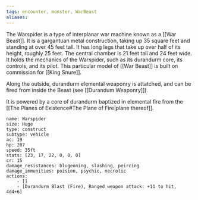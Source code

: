 ```yaml
---
tags: encounter, monster, WarBeast
aliases: 
---
```


The Warspider is a type of interplanar war machine known as a [[War Beast]]. It is a gargantuan metal construction, taking up 35 square feet and standing at over 45 feet tall. It has long legs that take up over half of its height, roughly 25 feet. The central chamber is 21 feet tall and 24 feet wide. It holds the mechanics of the Warspider, such as its durandurm core, its controls, and its pilot. This particular model of [[War Beast]] is built on commission for [[King Snure]]. 

Along the outside, durandurm elemental weaponry is attatched, and can be fired from inside the Beast (see [[Durandum Weaponry]]).

It is powered by a core of durandurm baptized in elemental fire from the [[The Planes of Existence#The Plane of Fire|plane thereof]]. 

```statblock
name: Warspider
size: Huge
type: construct
subtype: vehicle
ac: 19
hp: 207
speed: 35ft
stats: [23, 17, 22, 0, 0, 0]
cr: 15
damage_resistances: blugeoning, slashing, peircing
damage_immunities: poision, psychic, necrotic
actions:
	- []
	- [Durandurm Blast (Fire), Ranged weapon attack: +11 to hit, 4d4+6]
```